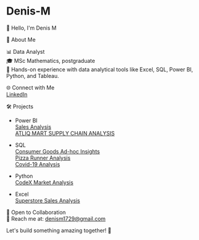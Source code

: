 # Denis-M

👋 Hello, I'm Denis M     

🚀 About Me 

📊 Data Analyst                       
🎓 MSc Mathematics, postgraduate                                               
🌱 Hands-on experience with data analytical tools like Excel, SQL, Power BI, Python, and Tableau.  

🌐 Connect with Me                        
[LinkedIn](http://www.linkedin.com/in/denis07)       

🛠️ Projects                

* Power BI          
[Sales Analysis](https://github.com/DenisM03/PowerBI_Project--Sales_Analysis)                   
[ATLIQ MART SUPPLY CHAIN ANALYSIS](https://github.com/DenisM03/ATLIQ__MART__SUPPLY__CHAIN__ANALYSIS)

* SQL                          
[Consumer Goods Ad-hoc Insights](https://github.com/DenisM03/Sql__Project--Consumer__Goods__Ad-hoc__Insights)                                                         
[Pizza Runner Analysis](https://github.com/DenisM03/8-Week-SQL-Challenge-Case-Studies/tree/main/Week2--Pizza_Runner_Analysis)                          
[Covid-19 Analysis](https://github.com/DenisM03/Sql__Project--Covid-19-Analysis)

* Python      
  [CodeX Market Analysis](https://github.com/DenisM03/CodeX_Market_Analysis)

* Excel                    
[Superstore Sales Analysis](https://github.com/DenisM03/Excel_Project--Superstore_Sales_Analysis)

                        
🤝 Open to Collaboration                     
📧 Reach me at: denism1729@gmail.com     

Let's build something amazing together! 🚀                       

